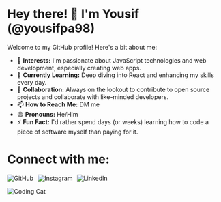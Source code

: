 # Hey there! 👋 I'm Yousif (@yousifpa98)

Welcome to my GitHub profile! Here's a bit about me:

- 👀 **Interests:** I'm passionate about JavaScript technologies and web development, especially creating web apps.
- 🌱 **Currently Learning:** Deep diving into React and enhancing my skills every day.
- 💞️ **Collaboration:** Always on the lookout to contribute to open source projects and collaborate with like-minded developers.
- 📫 **How to Reach Me:** DM me
- 😄 **Pronouns:** He/Him
- ⚡ **Fun Fact:** I'd rather spend days (or weeks) learning how to code a piece of software myself than paying for it.

<!-- Feel free to explore my repositories, open issues, or contribute. Let's make the web a better place together! -->

# Connect with me:

<div style="display: flex; gap: 10px;">
    <a href="https://github.com/yousifpa98" target="_blank" style="text-decoration: none;">
        <img src="https://img.shields.io/badge/-GitHub-181717?style=flat-square&logo=github&logoColor=white" alt="GitHub" style="transition: transform 0.2s; display: inline-block;" onmouseover="this.style.transform='scale(1.1)'" onmouseout="this.style.transform='scale(1)'">
    </a>
    <a href="https://www.instagram.com/yousifpls" target="_blank" style="text-decoration: none;">
        <img src="https://img.shields.io/badge/-Instagram-E4405F?style=flat-square&logo=instagram&logoColor=white" alt="Instagram" style="transition: transform 0.2s; display: inline-block;" onmouseover="this.style.transform='scale(1.1)'" onmouseout="this.style.transform='scale(1)'">
    </a>
    <a href="https://www.linkedin.com/in/yousifpaulus/" target="_blank" style="text-decoration: none;">
        <img src="https://img.shields.io/badge/-LinkedIn-0077B5?style=flat-square&logo=linkedin&logoColor=white" alt="LinkedIn" style="transition: transform 0.2s; display: inline-block;" onmouseover="this.style.transform='scale(1.1)'" onmouseout="this.style.transform='scale(1)'">
    </a>
</div>

![Coding Cat](https://media.giphy.com/media/JIX9t2j0ZTN9S/giphy.gif)



<!---
yousifpa98/yousifpa98 is a ✨ special ✨ repository because its `README.md` (this file) appears on your GitHub profile.
You can click the Preview link to take a look at your changes.
--->
